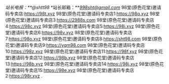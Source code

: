 *站长电报：**@shtt98*
*站长邮箱：***998sht@gmail.com*
98堂(原色花堂)邀请码专卖店:https://98t.xyz
98堂(原色花堂)邀请码专卖店1:https://98q.xyz
98堂(原色花堂)邀请码专卖店3:https://2988s.com
98堂(原色花堂)邀请码专卖店4:https://98c.xyz
98堂(原色花堂)邀请码专卖店5:https://98i.xyz
98堂(原色花堂)邀请码专卖店6:https://98v.xyz
98堂(原色花堂)邀请码专卖店7:https://98o.xyz
98堂(原色花堂)邀请码专卖店8:https://sht98.com
98堂(原色花堂)邀请码专卖店9:https://yqm98.com
98堂(原色花堂)邀请码专卖店10:https://98z.xyz
98堂(原色花堂)邀请码专卖店11:https://98f.xyz
98堂(原色花堂)邀请码专卖店12:https://98b.xyz
98堂(原色花堂)邀请码专卖店13:https://98b.xyz
98堂(原色花堂)邀请码专卖店14:https://98j.xyz
98堂(原色花堂)邀请码专卖店15:https://98e.xyz
98堂(原色花堂)邀请码专卖店2:https://98r.xyz
.
